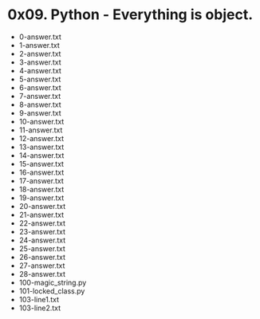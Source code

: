 # 0x09. Python - Everything is object.

* 0-answer.txt
* 1-answer.txt
* 2-answer.txt
* 3-answer.txt
* 4-answer.txt
* 5-answer.txt
* 6-answer.txt
* 7-answer.txt
* 8-answer.txt
* 9-answer.txt
* 10-answer.txt
* 11-answer.txt
* 12-answer.txt
* 13-answer.txt
* 14-answer.txt
* 15-answer.txt
* 16-answer.txt
* 17-answer.txt
* 18-answer.txt
* 19-answer.txt
* 20-answer.txt
* 21-answer.txt
* 22-answer.txt
* 23-answer.txt
* 24-answer.txt
* 25-answer.txt
* 26-answer.txt
* 27-answer.txt
* 28-answer.txt
* 100-magic_string.py
* 101-locked_class.py
* 103-line1.txt
* 103-line2.txt

